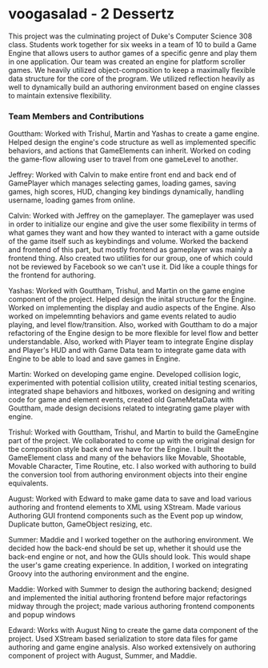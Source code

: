 # voogasalad - 2 Dessertz

This project was the culminating project of Duke's Computer Science 308 class. Students work together for six weeks in a team of 10 to build a Game Engine that allows users to author games of a specific genre and play them in one application. Our team was created an engine for platform scroller games. We heavily utilized object-composition to keep a maximally flexible data structure for the core of the program. We utilized reflection heavily as well to dynamically build an authoring environment based on engine classes to maintain extensive flexibility.


### Team Members and Contributions 

Gouttham: Worked with Trishul, Martin and Yashas to create a game engine. Helped design the engine's code structure as well as implemented specific behaviors, and actions that GameElements can inherit.
Worked on coding the game-flow allowing user to travel from one gameLevel to another. 

Jeffrey: Worked with Calvin to make entire front end and back end of GamePlayer which manages selecting games, loading games, saving games, high scores, HUD,
changing key bindings dynamically, handling username, loading games from online.

Calvin: Worked with Jeffrey on the gameplayer. The gameplayer was used in order to initialize our engine and give the user some flexibility 
in terms of what games they want and how they wanted to interact with a game outside of the game itself such as keybindings and volume. Worked
the backend and frontend of this part, but mostly frontend as gameplayer was mainly a frontend thing. Also created two utilities for our group, 
one of which could not be reviewed by Facebook so we can't use it. Did like a couple things for the frontend for authoring. 

Yashas: Worked with Gouttham, Trishul, and Martin on the game engine component of the project. Helped design the inital structure for the Engine. Worked on implementing the display and audio aspects of the Engine. Also worked on impelemnting behaviors and game events related to audio playing, and level flow/transition. Also, worked with Gouttham to do a major refactoring of the Engine design to be more flexible for level flow and better understandable. Also, worked with Player team to integrate Engine display and Player's HUD and with Game Data team to integrate game data with Engine to be able to load and save games in Engine.

Martin: Worked on developing game engine. Developed collision logic, experimented with potential collision utility, created initial testing scenarios, integrated shape behaviors and hitboxes, worked on designing and writing code for game and element events, created old GameMetaData with Gouttham, made design decisions related to integrating game player with engine.

Trishul: Worked with Gouttham, Trishul, and Martin to build the GameEngine part of the project. We collaborated to come up with the original design for tbe composition style back end we have for the Engine. I built the GameElement class and many of the behaviors like Movable, Shootable, Movable Character, Time Routine, etc. I also worked with authoring to build the conversion tool from authoring environment objects into their engine equivalents. 

August: Worked with Edward to make game data to save and load various authoring and frontend elements to XML using XStream. Made various Authoring GUI frontend components such as the Event pop up window, Duplicate button, GameObject resizing, etc.

Summer: Maddie and I worked together on the authoring environment. We decided how the back-end should be set up, whether it should use the back-end engine or not, and how the GUIs should look. This would shape the user's game creating experience. In addition, I worked on integrating Groovy into the authoring environment and the engine.

Maddie: Worked with Summer to design the authoring backend; designed and implemented the initial authoring frontend before major refactorings midway through the project; made various authoring frontend components and popup windows

Edward: Works with August Ning to create the game data component of the project. Used XStream based serialization to store data files for game authoring and game engine analysis. Also worked extensively
on authoring component of project with August, Summer, and Maddie.



